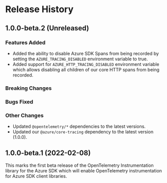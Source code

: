 # Release History

## 1.0.0-beta.2 (Unreleased)

### Features Added

- Added the ability to disable Azure SDK Spans from being recorded by setting the `AZURE_TRACING_DISABLED` environment variable to true.
- Added support for `AZURE_HTTP_TRACING_DISABLED` environment variable which allows disabling all children of our core HTTP spans from being recorded.

### Breaking Changes

### Bugs Fixed

### Other Changes

- Updated `@opentelemetry/*` dependencies to the latest versions.
- Updated our `@azure/core-tracing` dependency to the latest version (1.0.0).

## 1.0.0-beta.1 (2022-02-08)

This marks the first beta release of the OpenTelemetry Instrumentation library for the Azure SDK which will enable OpenTelemetry instrumentation for Azure SDK client libraries.
